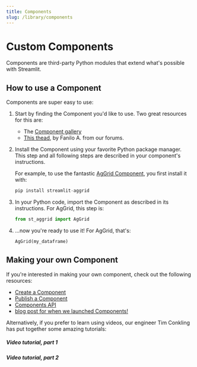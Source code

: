 ```yaml
---
title: Components
slug: /library/components
---
```


# Custom Components

Components are third-party Python modules that extend what's possible with Streamlit.

## How to use a Component

Components are super easy to use:
1. Start by finding the Component you'd like to use. Two great resources for this are:
   - The [Component gallery](https://streamlit.io/components)
   - [This thead](https://discuss.streamlit.io/t/streamlit-components-community-tracker/4634),
     by Fanilo A. from our forums.

2. Install the Component using your favorite Python package manager. This step and all following
   steps are described in your component's instructions.

   For example, to use the fantastic [AgGrid
   Component](https://github.com/PablocFonseca/streamlit-aggrid), you first install it with:

   ```python
   pip install streamlit-aggrid
   ```
3. In your Python code, import the Component as described in its instructions. For AgGrid, this step
   is:

   ```python
   from st_aggrid import AgGrid
   ```

4. ...now you're ready to use it! For AgGrid, that's:

   ```python
   AgGrid(my_dataframe)
   ```


## Making your own Component

If you're interested in making your own component, check out the following resources:

* [Create a Component](/library/components/create)
* [Publish a Component](/library/components/publish)
* [Components API](/library/components/components-api)
* [blog post for when we launched Components!](https://blog.streamlit.io/introducing-streamlit-components/)

Alternatively, if you prefer to learn using videos, our engineer Tim Conkling has put together some
amazing tutorials:

##### Video tutorial, part 1
<YouTube video_id="BuD3gILJW-Q" />

##### Video tutorial, part 2

<YouTube video_id="QjccJl_7Jco" />

